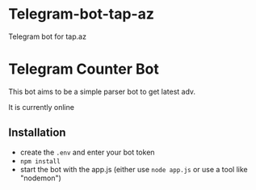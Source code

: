 # Telegram-bot-tap-az
Telegram bot for tap.az
# Telegram Counter Bot
This bot aims to be a simple parser bot to get latest adv.  

It is currently online

## Installation
- create the `.env` and enter your bot token
- `npm install`
- start the bot with the app.js (either use `node app.js` or use a tool like "nodemon")
